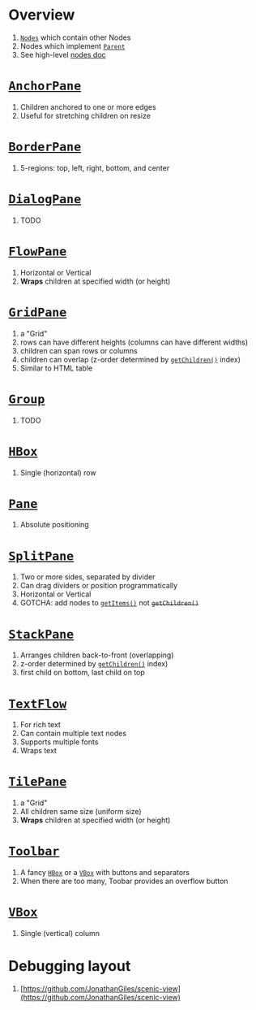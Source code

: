 # Overview
1. [`Nodes`](https://javadoc.io/static/org.openjfx/javafx-fxml/19/javafx.graphics/javafx/scene/Node.html) which contain other Nodes
1. Nodes which implement [`Parent`](https://javadoc.io/static/org.openjfx/javafx-fxml/19/javafx.graphics/javafx/scene/Parent.html)
1. See high-level [nodes doc](./javafx.nodes.md)


# [`AnchorPane`](https://openjfx.io/javadoc/20/javafx.graphics/javafx/scene/layout/AnchorPane.html)
1. Children anchored to one or more edges
1. Useful for stretching children on resize


# [`BorderPane`](https://openjfx.io/javadoc/20/javafx.graphics/javafx/scene/layout/BorderPane.html)
1. 5-regions: top, left, right, bottom, and center


# [`DialogPane`](https://openjfx.io/javadoc/20/javafx.controls/javafx/scene/control/DialogPane.html)
1. TODO


# [`FlowPane`](https://openjfx.io/javadoc/20/javafx.graphics/javafx/scene/layout/FlowPane.html)
1. Horizontal or Vertical
1. **Wraps** children at specified width (or height)


# [`GridPane`](https://openjfx.io/javadoc/20/javafx.graphics/javafx/scene/layout/GridPane.html)
1. a "Grid"
1. rows can have different heights (columns can have different widths)
1. children can span rows or columns
1. children can overlap (z-order determined by [`getChildren()`](https://openjfx.io/javadoc/20/javafx.graphics/javafx/scene/layout/Pane.html#getChildren()) index)
1. Similar to HTML table


# [`Group`](https://openjfx.io/javadoc/20/javafx.graphics/javafx/scene/Group.html)
1. TODO


# [`HBox`](https://openjfx.io/javadoc/20/javafx.graphics/javafx/scene/layout/HBox.html)
1. Single (horizontal) row


# [`Pane`](https://openjfx.io/javadoc/20/javafx.graphics/javafx/scene/layout/Pane.html)
1. Absolute positioning


# [`SplitPane`](https://openjfx.io/javadoc/20/javafx.controls/javafx/scene/control/SplitPane.html)
1. Two or more sides, separated by divider
1. Can drag dividers or position programmatically
1. Horizontal or Vertical
1. GOTCHA: add nodes to [`getItems()`](https://openjfx.io/javadoc/20/javafx.controls/javafx/scene/control/SplitPane.html#getItems()) not ~~`getChildren()`~~


# [`StackPane`](https://openjfx.io/javadoc/20/javafx.graphics/javafx/scene/layout/StackPane.html)
1. Arranges children back-to-front (overlapping)
1. z-order determined by [`getChildren()`](https://openjfx.io/javadoc/20/javafx.graphics/javafx/scene/layout/Pane.html#getChildren()) index)
1. first child on bottom, last child on top


# [`TextFlow`](https://openjfx.io/javadoc/20/javafx.graphics/javafx/scene/text/TextFlow.html)
1. For rich text
1. Can contain multiple text nodes
1. Supports multiple fonts
1. Wraps text


# [`TilePane`](https://openjfx.io/javadoc/20/javafx.graphics/javafx/scene/layout/TilePane.html)
1. a "Grid"
1. All children same size (uniform size)
1. **Wraps** children at specified width (or height)


# [`Toolbar`](https://openjfx.io/javadoc/19/javafx.controls/javafx/scene/control/ToolBar.html)
1. A fancy [`HBox`](https://javadoc.io/static/org.openjfx/javafx-fxml/19/javafx.graphics/javafx/scene/layout/HBox.html) or a [`VBox`](https://javadoc.io/static/org.openjfx/javafx-fxml/19/javafx.graphics/javafx/scene/layout/VBox.html) with buttons and separators
1. When there are too many, Toobar provides an overflow button


# [`VBox`](https://openjfx.io/javadoc/20/javafx.graphics/javafx/scene/layout/VBox.html)
1. Single (vertical) column


# Debugging layout
1. [https://github.com/JonathanGiles/scenic-view](https://github.com/JonathanGiles/scenic-view)
